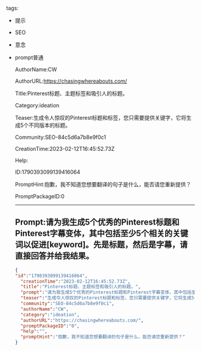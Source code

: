   tags: 
- 提示
- SEO
- 意念
- prompt普通

  AuthorName:CW

  AuthorURL:https://chasingwhereabouts.com/

  Title:Pinterest标题、主题标签和吸引人的标题。

  Category:ideation

  Teaser:生成令人惊叹的Pinterest标题和标签，您只需要提供关键字，它将生成5个不同版本的标题。

  Community:SEO-84c5d6a7b8e9f0c1

  CreationTime:2023-02-12T16:45:52.73Z

  Help:

  ID:1790393099139416064

  PromptHint:抱歉，我不知道您想要翻译的句子是什么，能否请您重新提供？

  PromptPackageID:0

  ---

  ## Prompt:请为我生成5个优秀的Pinterest标题和Pinterest字幕变体，其中包括至少5个相关的关键词以促进[keyword]。先是标题，然后是字幕，请直接回答并给我结果。

  ```json
  {
  "id":"1790393099139416064",
    "creationTime":"2023-02-12T16:45:52.73Z",
    "title":"Pinterest标题、主题标签和吸引人的标题。",
    "prompt":"请为我生成5个优秀的Pinterest标题和Pinterest字幕变体，其中包括至少5个相关的关键词以促进[keyword]。先是标题，然后是字幕，请直接回答并给我结果。",
    "teaser":"生成令人惊叹的Pinterest标题和标签，您只需要提供关键字，它将生成5个不同版本的标题。",
    "community":"SEO-84c5d6a7b8e9f0c1",
    "authorName":"CW",
    "category":"ideation",
    "authorURL":"https://chasingwhereabouts.com/",
    "promptPackageID":"0",
    "help":"",
    "promptHint":"抱歉，我不知道您想要翻译的句子是什么，能否请您重新提供？"
  }
  ```
